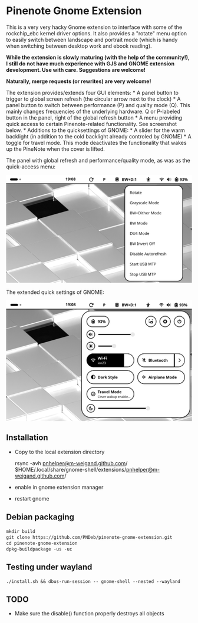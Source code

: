 # Pinenote Gnome Extension

This is a very very hacky Gnome extension to interface with some of the
rockchip_ebc kernel driver options. It also provides a "rotate" menu option to
easily switch between landscape and portrait mode (which is handy when
switching between desktop work and ebook reading).

**While the extension is slowly maturing (with the help of the community!), I
still do not have much experience with GJS and GNOME extension development. Use
with care. Suggestions are welcome!**

**Naturally, merge requests (or rewrites) are very welcome!**

The extension provides/extends four GUI elements:
	* A panel button to trigger to global screen refresh (the circular arrow
	  next to the clock)
	* A panel button to switch between performance (P) and quality mode (Q).
	  This mainly changes frequencies of the underlying hardware. Q or
	  P-labeled button in the panel, right of the global refresh button
	* A menu providing quick access to certain Pinenote-related functionality.
	  See screenshot below.
	* Additions to the quicksettings of GNOME:
		* A slider for the warm backlight (in addition to the cold backlight
		  already controled by GNOME)
		* A toggle for travel mode. This mode deactivates the functionality
		  that wakes up the PineNote when the cover is lifted.

The panel with global refresh and performance/quality mode, as was as the
quick-access menu:

![screenshot](screenshot_menu.png)

The extended quick settings of GNOME:

![screenshot](screenshot_quicksettings.png)


## Installation

* Copy to the local extension directory

	rsync -avh pnhelper@m-weigand.github.com/ $HOME/.local/share/gnome-shell/extensions/pnhelper@m-weigand.github.com/

* enable in gnome extension manager
* restart gnome

## Debian packaging

	mkdir build
	git clone https://github.com/PNDeb/pinenote-gnome-extension.git
	cd pinenote-gnome-extension
	dpkg-buildpackage -us -uc

## Testing under wayland

	./install.sh && dbus-run-session -- gnome-shell --nested --wayland


## TODO

* Make sure the disable() function properly destroys all objects
